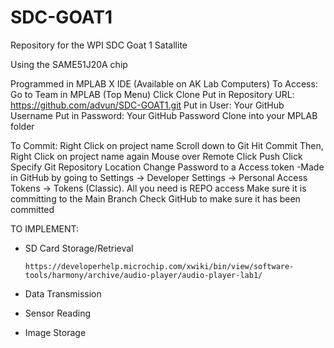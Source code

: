 # SDC-GOAT1
Repository for the WPI SDC Goat 1 Satallite

Using the SAME51J20A chip

Programmed in MPLAB X IDE (Available on AK Lab Computers)
To Access:
Go to Team in MPLAB (Top Menu)
Click Clone
Put in Repository URL: https://github.com/advun/SDC-GOAT1.git
Put in User: Your GitHub Username
Put in Password: Your GitHub Password
Clone into your MPLAB folder

To Commit:
Right Click on project name
Scroll down to Git
Hit Commit
Then, Right Click on project name again
Mouse over Remote
Click Push
Click Specify Git Repository Location
Change Password to a Access token
      -Made in GitHub by going to Settings -> Developer Settings -> Personal Access Tokens -> Tokens (Classic).  All you need is REPO access
Make sure it is committing to the Main Branch
Check GitHub to make sure it has been committed

TO IMPLEMENT:
- SD Card Storage/Retrieval

      https://developerhelp.microchip.com/xwiki/bin/view/software-tools/harmony/archive/audio-player/audio-player-lab1/
- Data Transmission
- Sensor Reading
- Image Storage
